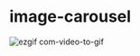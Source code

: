 # image-carousel
![ezgif com-video-to-gif](https://user-images.githubusercontent.com/60385938/87861845-e50efa80-c967-11ea-81ae-a6e5b0961d16.gif)
